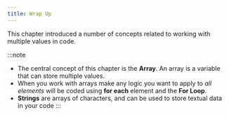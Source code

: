 ```yaml
---
title: Wrap Up
---
```


This chapter introduced a number of concepts related to working with multiple values in code.


:::note
- The central concept of this chapter is the **Array**. An array is a variable that can store multiple values.
- When you work with arrays make any logic you want to apply to *all elements* will be coded using **for each** element and the **For Loop**.
- **Strings** are arrays of characters, and can be used to store textual data in your code
:::